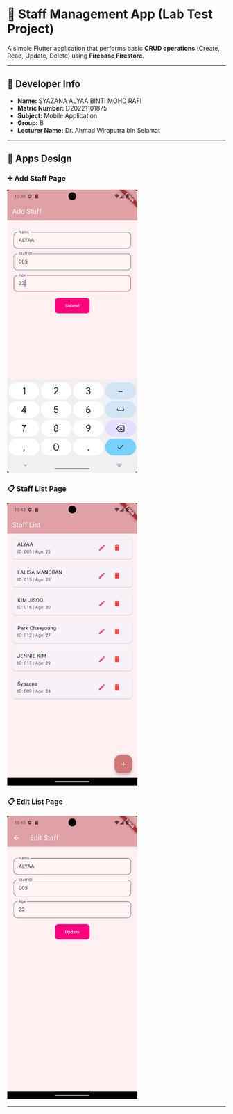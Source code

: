 # 📝 Staff Management App (Lab Test Project)

A simple Flutter application that performs basic **CRUD operations** (Create, Read, Update, Delete) using **Firebase Firestore**.

---

## 👤 Developer Info

- **Name:** SYAZANA ALYAA BINTI MOHD RAFI 
- **Matric Number:** D20221101875
- **Subject:** Mobile Application
- **Group:** B
- **Lecturer Name:** Dr. Ahmad Wiraputra bin Selamat

---

## 📸 Apps Design

### ➕ Add Staff Page
  <img src="assets/images/AddPage.png" alt="Add Staff Page" width="300"/>

### 📋 Staff List Page
  <img src="assets/images/ListPage.png" alt="Staff List Page" width="300"/>

### 📋 Edit List Page
  <img src="assets/images/EditPage.png" alt="Edit Page" width="300"/>

---
